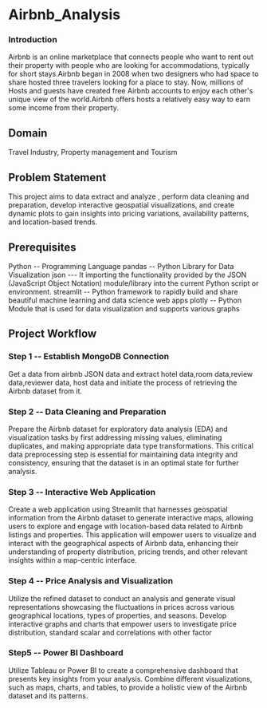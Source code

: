 # Airbnb_Analysis

### Introduction
Airbnb is an online marketplace that connects people who want to rent out their property with people who are looking for accommodations, typically for short stays.Airbnb began in 2008 when two designers who had space to share hosted three travelers looking for a place to stay. Now, millions of Hosts and guests have created free Airbnb accounts to enjoy each other's unique view of the world.Airbnb offers hosts a relatively easy way to earn some income from their property.

## Domain 
Travel Industry, Property management and Tourism

## Problem Statement 
This project aims to data extract and analyze , perform data cleaning and preparation, develop interactive geospatial visualizations, and create dynamic plots to gain insights into pricing variations, availability patterns, and location-based trends.

## Prerequisites
Python -- Programming Language
pandas -- Python Library for Data Visualization
json --- It importing the functionality provided by the JSON (JavaScript Object Notation) module/library into the current Python script or environment.
streamlit -- Python framework to rapidly build and share beautiful machine learning and data science web apps
plotly -- Python Module that is used for data visualization and supports various graphs

## Project Workflow
### Step 1 -- Establish MongoDB Connection
Get a data from airbnb JSON data and extract hotel data,room data,review data,reviewer data, host data and initiate the process of retrieving the Airbnb dataset from it.

### Step 2 -- Data Cleaning and Preparation
Prepare the Airbnb dataset for exploratory data analysis (EDA) and visualization tasks by first addressing missing values, eliminating duplicates, and making appropriate data type transformations. This critical data preprocessing step is essential for maintaining data integrity and consistency, ensuring that the dataset is in an optimal state for further analysis.

### Step 3 -- Interactive Web Application
Create a web application using Streamlit that harnesses geospatial information from the Airbnb dataset to generate interactive maps, allowing users to explore and engage with location-based data related to Airbnb listings and properties. This application will empower users to visualize and interact with the geographical aspects of Airbnb data, enhancing their understanding of property distribution, pricing trends, and other relevant insights within a map-centric interface.

### Step 4 -- Price Analysis and Visualization
Utilize the refined dataset to conduct an analysis and generate visual representations showcasing the fluctuations in prices across various geographical locations, types of properties, and seasons. Develop interactive graphs and charts that empower users to investigate price distribution, standard scalar and correlations with other factor

### Step5 -- Power BI Dashboard
Utilize Tableau or Power BI to create a comprehensive dashboard that presents key insights from your analysis. Combine different visualizations, such as maps, charts, and tables, to provide a holistic view of the Airbnb dataset and its patterns.
